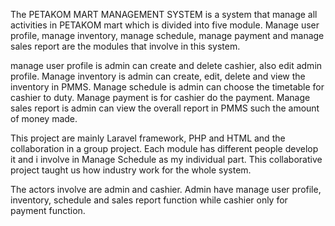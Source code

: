 The PETAKOM MART MANAGEMENT SYSTEM is a system that manage all activities in PETAKOM mart which is divided into five module. Manage user profile, manage inventory, manage schedule, manage payment and manage sales report are the modules that involve in this system. 

manage user profile is admin can create and delete cashier, also edit admin profile.
Manage inventory is admin can create, edit, delete and view the inventory in PMMS.
Manage schedule is admin can choose the timetable for cashier to duty.
Manage payment is for cashier do the payment.
Manage sales report is admin can view the overall report in PMMS such the amount of money made.

This project are mainly Laravel framework, PHP and HTML and the collaboration in a group project. Each module has different people develop it and i involve in Manage Schedule as my individual part. This collaborative project taught us how industry work for the whole system.

The actors involve are admin and cashier. Admin have manage user profile, inventory, schedule and sales report function while cashier only for payment function. 
